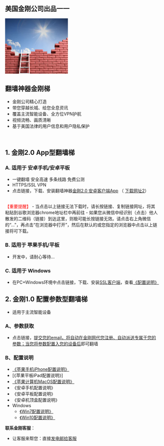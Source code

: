 ## 美国金刚公司出品一一

![image](l-w-s-athird.png)


## 翻墙神器金刚梯<br> 
- 金刚公司精心打造<br> 
- 带您穿越长城、给您全息资讯<br> 
- 覆盖主流智能设备、全方位VPN护航<br> 
- 视频流畅、画质清晰<br> 
- 基于美国法律的用户信息和用户隐私保护<br> 
<br>

## 1. 金刚2.0 App型翻墙梯

### A. 适用于 安卓手机/安卓平板
 

- 一键翻墙 安全高速 多条线路 免费公测 
- HTTPS/SSL VPN 
- 点击链接，下载、安装翻墙神器[金刚2.0 安卓客户端App](https://github.com/a2zitpro/client/releases/download/latest/app-prod-release.apk) （ [下载网址2](https://myfasttrack.org/midman/dl_an_1358.php)）<br>
<br>
<font color="Red">【重要提醒】 </font>
  - 当点击以上链接无法下载时，请长按链接、复制链接网址，将其粘贴到谷歌浏览器chrome地址栏中再前往
  - 如果您从微信中经识别（点击）他人散发的二维码（链接）到达这里，则极可能长按链接无效。请点击右上角微信的“...”，再点击“在浏览器中打开”，然后在默认的或您指定的浏览器中点击以上链接将可下载。

### B. 适用于 苹果手机/平板
- 开发中，请耐心等待...

### C. 适用于 Windows 
- 在PC+Windows环境中点击链接，下载、安装[SSL客户端](https://a2zitpro.github.io/web/win)，查看[《配置说明》](https://a2zitpro.github.io/web/win)


## 2. 金刚1.0 配置参数型翻墙梯
- 适用于主流智能设备

### A、参数获取
- 点击链接，[提交您的email，将自动在金刚网代您注册、自动派送专属于您的参数；当您将参数配置入您的设备后](https://a2zitpro.github.io/web/l2_reg)即可翻墙



### B、配置说明
- [《苹果手机iPhone配置说明》](https://a2zitpro.github.io/web/iOS)<br>
- [《苹果平板iPad配置说明》]<br>
- [《苹果计算机MacOS配置说明》](https://a2zitpro.github.io/web/iOS)<br>
- 《安卓手机配置说明》<br>
- 《安卓平板配置说明》<br>
- 《安卓机顶盒配置说明》<br>
- Windows<br>
  - [《Win7配置说明》](https://a2zitpro.github.io/web/win7)<br>
  - [《Win10配置说明》](https://a2zitpro.github.io/web/win10)<br>

**联系金刚客服**：
  * 让客服来帮您：直接[发电邮给客服](mailto:cs@a2zitpro.com)
